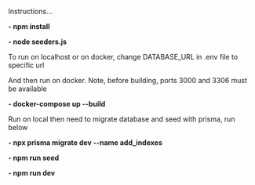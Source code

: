 Instructions...

**- npm install**

**- node seeders.js**

To run on localhost or on docker, change DATABASE_URL in .env file to specific url

And then run on docker. Note, before building, ports 3000 and 3306 must be available

**- docker-compose up --build**

Run on local then need to migrate database and seed with prisma, run below

**- npx prisma migrate dev --name add_indexes**

**- npm run seed**

**- npm run dev**
